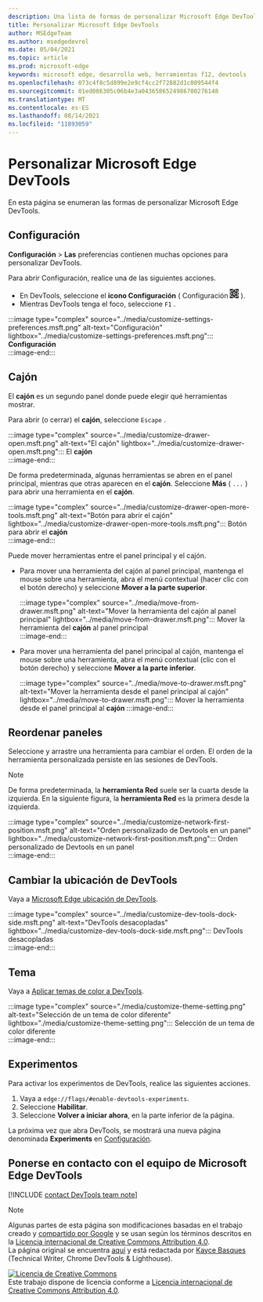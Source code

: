 ```yaml
---
description: Una lista de formas de personalizar Microsoft Edge DevTools
title: Personalizar Microsoft Edge DevTools
author: MSEdgeTeam
ms.author: msedgedevrel
ms.date: 05/04/2021
ms.topic: article
ms.prod: microsoft-edge
keywords: microsoft edge, desarrollo web, herramientas f12, devtools
ms.openlocfilehash: 073c4f8c5d899e2e9cf4cc2f72882d1c009544f4
ms.sourcegitcommit: 01ed086305c06b4e3a0436586524986700276148
ms.translationtype: MT
ms.contentlocale: es-ES
ms.lasthandoff: 08/14/2021
ms.locfileid: "11893059"
---
```

<!-- Copyright Kayce Basques 

   Licensed under the Apache License, Version 2.0 (the "License");
   you may not use this file except in compliance with the License.
   You may obtain a copy of the License at

       https://www.apache.org/licenses/LICENSE-2.0

   Unless required by applicable law or agreed to in writing, software
   distributed under the License is distributed on an "AS IS" BASIS,
   WITHOUT WARRANTIES OR CONDITIONS OF ANY KIND, either express or implied.
   See the License for the specific language governing permissions and
   limitations under the License.  -->
# <a name="customize-microsoft-edge-devtools"></a>Personalizar Microsoft Edge DevTools  

En esta página se enumeran las formas de personalizar Microsoft Edge DevTools.  

## <a name="settings"></a>Configuración  

**Configuración**  >  **Las** preferencias contienen muchas opciones para personalizar DevTools.  

Para abrir Configuración, realice una de las siguientes acciones.
*   En DevTools, seleccione el **icono Configuración** \( Configuración ![ icono ](../media/settings-icon-dark.msft.png) \).
*   Mientras DevTools tenga el foco, seleccione `F1` .
    
:::image type="complex" source="../media/customize-settings-preferences.msft.png" alt-text="Configuración" lightbox="../media/customize-settings-preferences.msft.png":::
   **Configuración**  
:::image-end:::  

## <a name="drawer"></a>Cajón  

El **cajón** es un segundo panel donde puede elegir qué herramientas mostrar.  

Para abrir \(o cerrar\) el **cajón**, seleccione `Escape` .  

:::image type="complex" source="../media/customize-drawer-open.msft.png" alt-text="El cajón" lightbox="../media/customize-drawer-open.msft.png":::
   El **cajón**  
:::image-end:::  

De forma predeterminada, algunas herramientas se abren en el panel principal, mientras que otras aparecen en el **cajón**.  Seleccione **Más** \( `...` \) para abrir una herramienta en el **cajón**.  

:::image type="complex" source="../media/customize-drawer-open-more-tools.msft.png" alt-text="Botón para abrir el cajón" lightbox="../media/customize-drawer-open-more-tools.msft.png":::
   Botón para abrir el **cajón**  
:::image-end:::  

Puede mover herramientas entre el panel principal y el cajón.  

*   Para mover una herramienta del cajón al panel principal, mantenga el mouse sobre una herramienta, abra el menú contextual \(hacer clic con el botón derecho\) y seleccione **Mover a la parte superior**.  
    
    :::image type="complex" source="../media/move-from-drawer.msft.png" alt-text="Mover la herramienta del cajón al panel principal" lightbox="../media/move-from-drawer.msft.png":::
       Mover la herramienta del **cajón** al panel principal  
    :::image-end:::  
    
*   Para mover una herramienta del panel principal al cajón, mantenga el mouse sobre una herramienta, abra el menú contextual \(clic con el botón derecho\) y seleccione **Mover a la parte inferior**.  
    
    :::image type="complex" source="../media/move-to-drawer.msft.png" alt-text="Mover la herramienta desde el panel principal al cajón" lightbox="../media/move-to-drawer.msft.png":::
       Mover la herramienta desde el panel principal al **cajón**
    :::image-end:::  
    

## <a name="reorder-panels"></a>Reordenar paneles  

Seleccione y arrastre una herramienta para cambiar el orden.  El orden de la herramienta personalizada persiste en las sesiones de DevTools.  

> [!NOTE]
> De forma predeterminada, la **herramienta Red** suele ser la cuarta desde la izquierda.  En la siguiente figura, la **herramienta Red** es la primera desde la izquierda.  

:::image type="complex" source="../media/customize-network-first-position.msft.png" alt-text="Orden personalizado de Devtools en un panel" lightbox="../media/customize-network-first-position.msft.png":::
   Orden personalizado de Devtools en un panel  
:::image-end:::  

## <a name="change-devtools-placement"></a>Cambiar la ubicación de DevTools  

Vaya a [Microsoft Edge ubicación de DevTools][DevToolsPlacement].  

:::image type="complex" source="../media/customize-dev-tools-dock-side.msft.png" alt-text="DevTools desacopladas" lightbox="../media/customize-dev-tools-dock-side.msft.png":::
   DevTools desacopladas  
:::image-end:::  

## <a name="theme"></a>Tema  

Vaya a [Aplicar temas de color a DevTools][Theme].  

:::image type="complex" source="./media/customize-theme-setting.png" alt-text="Selección de un tema de color diferente" lightbox="./media/customize-theme-setting.png":::
   Selección de un tema de color diferente  
:::image-end:::  

## <a name="experiments"></a>Experimentos  

Para activar los experimentos de DevTools, realice las siguientes acciones.  

1.  Vaya a `edge://flags/#enable-devtools-experiments`.  
1.  Seleccione **Habilitar**.  
1.  Seleccione **Volver a iniciar ahora**, en la parte inferior de la página.  

La próxima vez que abra DevTools, se mostrará una nueva página denominada **Experiments** en [Configuración](#settings).  

## <a name="getting-in-touch-with-the-microsoft-edge-devtools-team"></a>Ponerse en contacto con el equipo de Microsoft Edge DevTools  

[!INCLUDE [contact DevTools team note](../includes/contact-devtools-team-note.md)]  

<!-- image links -->  

[ImageMoreIcon]: ../media/more-icon.msft.png  

<!-- links -->  

[DevToolsPlacement]: ./placement.md "Cambiar Microsoft Edge ubicación de DevTools | Microsoft Docs"  
[Theme]: ./theme.md "Aplicar temas de color a DevTools | Microsoft Docs"  

> [!NOTE]
> Algunas partes de esta página son modificaciones basadas en el trabajo creado y [compartido por Google][GoogleSitePolicies] y se usan según los términos descritos en la [Licencia internacional de Creative Commons Attribution 4.0][CCA4IL].  
> La página original se encuentra [aquí](https://developers.google.com/web/tools/chrome-devtools/customize/index) y está redactada por [Kayce Basques][KayceBasques] \(Technical Writer, Chrome DevTools \& Lighthouse\).  

[![Licencia de Creative Commons][CCby4Image]][CCA4IL]  
Este trabajo dispone de licencia conforme a [Licencia internacional de Creative Commons Attribution 4.0][CCA4IL].  

[CCA4IL]: https://creativecommons.org/licenses/by/4.0  
[CCby4Image]: https://i.creativecommons.org/l/by/4.0/88x31.png  
[GoogleSitePolicies]: https://developers.google.com/terms/site-policies  
[KayceBasques]: https://developers.google.com/web/resources/contributors#kayce-basques  
